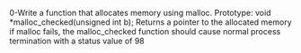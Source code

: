 0-Write a function that allocates memory using malloc.
    Prototype: void *malloc_checked(unsigned int b);
    Returns a pointer to the allocated memory
    if malloc fails, the malloc_checked function should cause normal process termination with a status value of 98


